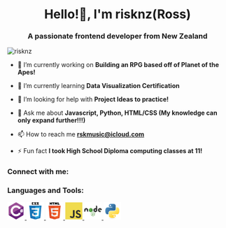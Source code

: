 <h1 align="center">Hello!👋, I'm risknz(Ross)</h1>
<h3 align="center">A passionate frontend developer from New Zealand</h3>

<p align="left"> <img src="https://komarev.com/ghpvc/?username=risknz&label=Profile%20views&color=0e75b6&style=flat" alt="risknz" /> </p>

- 🔭 I’m currently working on **Building an RPG based off of Planet of the Apes!**

- 🌱 I’m currently learning **Data Visualization Certification**

- 🤝 I’m looking for help with **Project Ideas to practice!**

- 💬 Ask me about **Javascript, Python, HTML/CSS (My knowledge can only expand further!!!)**

- 📫 How to reach me **rskmusic@icloud.com**

- ⚡ Fun fact **I took High School Diploma computing classes at 11!**

<h3 align="left">Connect with me:</h3>
<p align="left">
</p>

<h3 align="left">Languages and Tools:</h3>
<p align="left"> <a href="https://www.w3schools.com/cs/" target="_blank" rel="noreferrer"> <img src="https://raw.githubusercontent.com/devicons/devicon/master/icons/csharp/csharp-original.svg" alt="csharp" width="40" height="40"/> </a> <a href="https://www.w3schools.com/css/" target="_blank" rel="noreferrer"> <img src="https://raw.githubusercontent.com/devicons/devicon/master/icons/css3/css3-original-wordmark.svg" alt="css3" width="40" height="40"/> </a> <a href="https://www.w3.org/html/" target="_blank" rel="noreferrer"> <img src="https://raw.githubusercontent.com/devicons/devicon/master/icons/html5/html5-original-wordmark.svg" alt="html5" width="40" height="40"/> </a> <a href="https://developer.mozilla.org/en-US/docs/Web/JavaScript" target="_blank" rel="noreferrer"> <img src="https://raw.githubusercontent.com/devicons/devicon/master/icons/javascript/javascript-original.svg" alt="javascript" width="40" height="40"/> </a> <a href="https://nodejs.org" target="_blank" rel="noreferrer"> <img src="https://raw.githubusercontent.com/devicons/devicon/master/icons/nodejs/nodejs-original-wordmark.svg" alt="nodejs" width="40" height="40"/> </a> <a href="https://www.python.org" target="_blank" rel="noreferrer"> <img src="https://raw.githubusercontent.com/devicons/devicon/master/icons/python/python-original.svg" alt="python" width="40" height="40"/> </a> </p>

